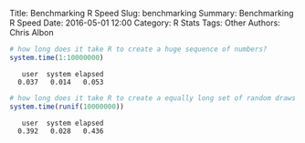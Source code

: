 Title: Benchmarking R Speed
Slug: benchmarking
Summary: Benchmarking R Speed
Date: 2016-05-01 12:00
Category: R Stats
Tags: Other
Authors: Chris Albon




```R
# how long does it take R to create a huge sequence of numbers?
system.time(1:10000000)
```




       user  system elapsed
      0.037   0.014   0.053




```R
# how long does it take R to create a equally long set of random draws
system.time(runif(10000000))
```




       user  system elapsed
      0.392   0.028   0.436
